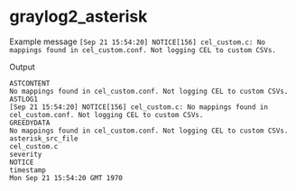 # graylog2_asterisk

Example message `[Sep 21 15:54:20] NOTICE[156] cel_custom.c: No mappings found in cel_custom.conf. Not logging CEL to custom CSVs.`

Output 
```
ASTCONTENT
No mappings found in cel_custom.conf. Not logging CEL to custom CSVs.
ASTLOG1
[Sep 21 15:54:20] NOTICE[156] cel_custom.c: No mappings found in cel_custom.conf. Not logging CEL to custom CSVs.
GREEDYDATA
No mappings found in cel_custom.conf. Not logging CEL to custom CSVs.
asterisk_src_file
cel_custom.c
severity
NOTICE
timestamp
Mon Sep 21 15:54:20 GMT 1970
```
